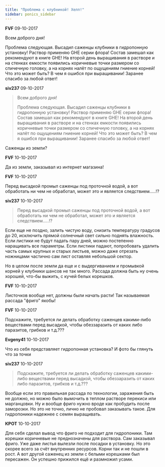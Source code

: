 ```yaml
---
title: "Проблема с клубникой! Хелп!"
sidebar: ponics_sidebar
---
```


**FVF** 09-10-2017

Всем доброго дня! 

Проблема следующая. Высадил саженцы клубники в гидропонную установку! Раствор применяю GHE серии флора! Состав замешал как рекомендуют в книге GHE! На второй день выращивания в растворе и на стенках емкости появились коричневые точки размером со спичечную головку, а на корнях налёт по ощущениям гниение корней! Что это может быть? В чем я ошибся при выращивании! Заранее спасибо за любой ответ!


**siv237** 09-10-2017

> Всем доброго дня! 
> 
> Проблема следующая. Высадил саженцы клубники в гидропонную установку! Раствор применяю GHE серии флора! Состав замешал как рекомендуют в книге GHE! На второй день выращивания в растворе и на стенках емкости появились коричневые точки размером со спичечную головку, а на корнях налёт по ощущениям гниение корней! Что это может быть? В чем я ошибся при выращивании! Заранее спасибо за любой ответ!

Саженцы из земли?


**FVF** 10-10-2017

Да из земли, заказывал из интернет магазина!


**FVF** 10-10-2017

Перед высадкой промыл саженцы под проточной водой, а вот обработать ни чем не обработал, может это и является следствием.....!?


**siv237** 10-10-2017

> Перед высадкой промыл саженцы под проточной водой, а вот обработать ни чем не обработал, может это и является следствием.....!?

Если еще не поздно, залить чистую воду, снизить температуру градусов до 20, исключить прямой солнечный свет сильно поднять влажность. Если листики не будут падать пару дней, можно постепенно наращивать все параметры. Если листики падают, попробовать удалить часть самых крупных и старых листьев, можно даже отрезать ножницами частично сам лист оставляя небольшой сектор.

Но в целом после земли да еще и с выдергиванием и промывкой корней у клубники шансов не так много. Рассада должна быть ну очень хорошей, что-бы выжить, с кучей белых корешков.


**FVF** 10-10-2017

Листочков вообще нет, должны были начать расти! Так называемая рассада "фриго" якобы! 


**FVF** 10-10-2017

Подскажите, требуется ли делать обработку саженцев какими-либо веществами перед высадкой, чтобы обеззаразить от каких либо паразитов, грибков и т.д.???


**Evgeny41** 10-10-2017

Что из себя представляет гидропонная установка? И фото бы глянуть что за точки


**siv237** 10-10-2017

> Подскажите, требуется ли делать обработку саженцев какими-либо веществами перед высадкой, чтобы обеззаразить от каких либо паразитов, грибков и т.д.???

Вообще если это правильная рассада по технологии, заражения быть не должно, но можно было вымочить в теплом растворе перекиси или марганцовки. Ну и вообще фриго нужно вроде как пробудить после заморозки. Но это не точно, лично не пробовал заказывать такое. Для гидропоники надежнее с семян выращивать.


**КРОТ** 10-10-2017

Для себя сделал вывод что фриго не подходит для гидропоники. Там корешки коричневые не преднозначены для раствора. Сам заказывал фриго. Уже даже листья вылезли после посадки в установку. Но это скорее всего за счёт внутренних ресурсов. Корни так и не пошли в рост. А вот другой саженец из земли с белыми корешками был пересажен. Он успешно прижился ещё и размножил усами.


